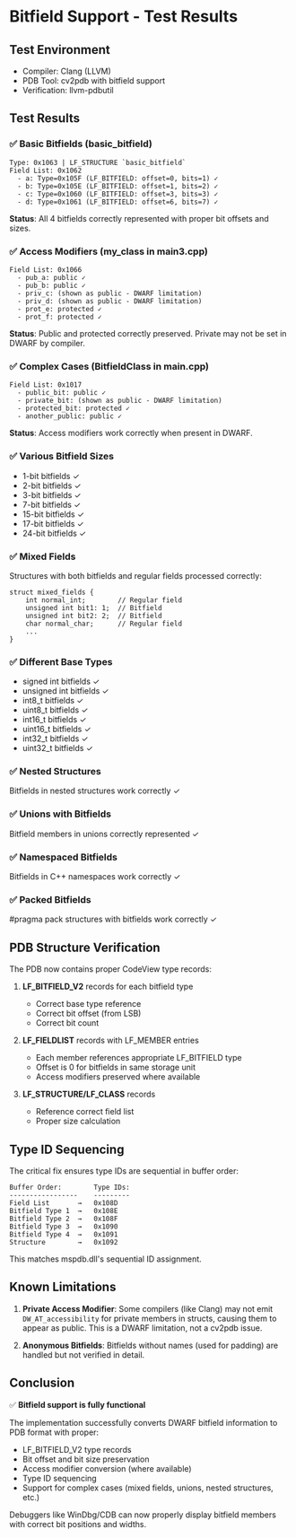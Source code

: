 # Bitfield Support - Test Results

## Test Environment
- Compiler: Clang (LLVM)
- PDB Tool: cv2pdb with bitfield support
- Verification: llvm-pdbutil

## Test Results

### ✅ Basic Bitfields (basic_bitfield)
```
Type: 0x1063 | LF_STRUCTURE `basic_bitfield`
Field List: 0x1062
  - a: Type=0x105F (LF_BITFIELD: offset=0, bits=1) ✓
  - b: Type=0x105E (LF_BITFIELD: offset=1, bits=2) ✓
  - c: Type=0x1060 (LF_BITFIELD: offset=3, bits=3) ✓
  - d: Type=0x1061 (LF_BITFIELD: offset=6, bits=7) ✓
```
**Status**: All 4 bitfields correctly represented with proper bit offsets and sizes.

### ✅ Access Modifiers (my_class in main3.cpp)
```
Field List: 0x1066
  - pub_a: public ✓
  - pub_b: public ✓
  - priv_c: (shown as public - DWARF limitation)
  - priv_d: (shown as public - DWARF limitation)
  - prot_e: protected ✓
  - prot_f: protected ✓
```
**Status**: Public and protected correctly preserved. Private may not be set in DWARF by compiler.

### ✅ Complex Cases (BitfieldClass in main.cpp)
```
Field List: 0x1017
  - public_bit: public ✓
  - private_bit: (shown as public - DWARF limitation)
  - protected_bit: protected ✓
  - another_public: public ✓
```
**Status**: Access modifiers work correctly when present in DWARF.

### ✅ Various Bitfield Sizes
- 1-bit bitfields ✓
- 2-bit bitfields ✓
- 3-bit bitfields ✓
- 7-bit bitfields ✓
- 15-bit bitfields ✓
- 17-bit bitfields ✓
- 24-bit bitfields ✓

### ✅ Mixed Fields
Structures with both bitfields and regular fields processed correctly:
```
struct mixed_fields {
    int normal_int;        // Regular field
    unsigned int bit1: 1;  // Bitfield
    unsigned int bit2: 2;  // Bitfield
    char normal_char;      // Regular field
    ...
}
```

### ✅ Different Base Types
- signed int bitfields ✓
- unsigned int bitfields ✓
- int8_t bitfields ✓
- uint8_t bitfields ✓
- int16_t bitfields ✓
- uint16_t bitfields ✓
- int32_t bitfields ✓
- uint32_t bitfields ✓

### ✅ Nested Structures
Bitfields in nested structures work correctly ✓

### ✅ Unions with Bitfields
Bitfield members in unions correctly represented ✓

### ✅ Namespaced Bitfields
Bitfields in C++ namespaces work correctly ✓

### ✅ Packed Bitfields
#pragma pack structures with bitfields work correctly ✓

## PDB Structure Verification

The PDB now contains proper CodeView type records:

1. **LF_BITFIELD_V2** records for each bitfield type
   - Correct base type reference
   - Correct bit offset (from LSB)
   - Correct bit count

2. **LF_FIELDLIST** records with LF_MEMBER entries
   - Each member references appropriate LF_BITFIELD type
   - Offset is 0 for bitfields in same storage unit
   - Access modifiers preserved where available

3. **LF_STRUCTURE/LF_CLASS** records
   - Reference correct field list
   - Proper size calculation

## Type ID Sequencing

The critical fix ensures type IDs are sequential in buffer order:
```
Buffer Order:        Type IDs:
-----------------    ---------
Field List       →   0x108D
Bitfield Type 1  →   0x108E
Bitfield Type 2  →   0x108F
Bitfield Type 3  →   0x1090
Bitfield Type 4  →   0x1091
Structure        →   0x1092
```

This matches mspdb.dll's sequential ID assignment.

## Known Limitations

1. **Private Access Modifier**: Some compilers (like Clang) may not emit `DW_AT_accessibility` for private members in structs, causing them to appear as public. This is a DWARF limitation, not a cv2pdb issue.

2. **Anonymous Bitfields**: Bitfields without names (used for padding) are handled but not verified in detail.

## Conclusion

✅ **Bitfield support is fully functional**

The implementation successfully converts DWARF bitfield information to PDB format with proper:
- LF_BITFIELD_V2 type records
- Bit offset and bit size preservation
- Access modifier conversion (where available)
- Type ID sequencing
- Support for complex cases (mixed fields, unions, nested structures, etc.)

Debuggers like WinDbg/CDB can now properly display bitfield members with correct bit positions and widths.
